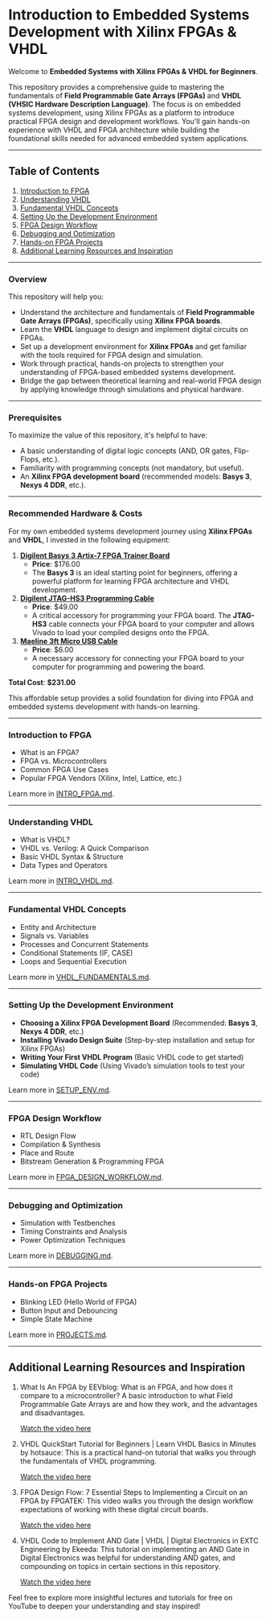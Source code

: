 # Introduction to Embedded Systems Development with Xilinx FPGAs & VHDL

Welcome to **Embedded Systems with Xilinx FPGAs & VHDL for Beginners**.

This repository provides a comprehensive guide to mastering the fundamentals of **Field Programmable Gate Arrays (FPGAs)** and **VHDL (VHSIC Hardware Description Language)**. The focus is on embedded systems development, using Xilinx FPGAs as a platform to introduce practical FPGA design and development workflows. You'll gain hands-on experience with VHDL and FPGA architecture while building the foundational skills needed for advanced embedded system applications.

---

## Table of Contents

1. [Introduction to FPGA](#introduction-to-fpga)
2. [Understanding VHDL](#understanding-vhdl)
3. [Fundamental VHDL Concepts](#fundamental-vhdl-concepts)
4. [Setting Up the Development Environment](#setting-up-the-development-environment)
5. [FPGA Design Workflow](#fpga-design-workflow)
6. [Debugging and Optimization](#debugging-and-optimization)
7. [Hands-on FPGA Projects](#hands-on-fpga-projects)
8. [Additional Learning Resources and Inspiration](Additional-Learning-Resources-and-Inspiration)

---

### Overview

This repository will help you:

- Understand the architecture and fundamentals of **Field Programmable Gate Arrays (FPGAs)**, specifically using **Xilinx FPGA boards**.
- Learn the **VHDL** language to design and implement digital circuits on FPGAs.
- Set up a development environment for **Xilinx FPGAs** and get familiar with the tools required for FPGA design and simulation.
- Work through practical, hands-on projects to strengthen your understanding of FPGA-based embedded systems development.
- Bridge the gap between theoretical learning and real-world FPGA design by applying knowledge through simulations and physical hardware.

---

### Prerequisites

To maximize the value of this repository, it's helpful to have:

- A basic understanding of digital logic concepts (AND, OR gates, Flip-Flops, etc.).
- Familiarity with programming concepts (not mandatory, but useful).
- An **Xilinx FPGA development board** (recommended models: **Basys 3**, **Nexys 4 DDR**, etc.).

---

### Recommended Hardware & Costs

For my own embedded systems development journey using **Xilinx FPGAs** and **VHDL**, I invested in the following equipment:

1. [**Digilent Basys 3 Artix-7 FPGA Trainer Board**](https://www.amazon.com/dp/B00NUE1WOG?ref=ppx_yo2ov_dt_b_fed_asin_title)
    - **Price**: $176.00
    - The **Basys 3** is an ideal starting point for beginners, offering a powerful platform for learning FPGA architecture and VHDL development.
2. [**Digilent JTAG-HS3 Programming Cable**](https://digilent.com/shop/jtag-hs3-programming-cable/)
    - **Price**: $49.00
    - A critical accessory for programming your FPGA board. The **JTAG-HS3** cable connects your FPGA board to your computer and allows Vivado to load your compiled designs onto the FPGA.
3. [**Maeline 3ft Micro USB Cable**](https://www.amazon.com/dp/B07Q6HT22Q?ref=ppx_yo2ov_dt_b_fed_asin_title&th=1)
    - **Price**: $6.00
    - A necessary accessory for connecting your FPGA board to your computer for programming and powering the board.

**Total Cost**: **$231.00**

This affordable setup provides a solid foundation for diving into FPGA and embedded systems development with hands-on learning.

---

### Introduction to FPGA

- What is an FPGA?
- FPGA vs. Microcontrollers
- Common FPGA Use Cases
- Popular FPGA Vendors (Xilinx, Intel, Lattice, etc.)

Learn more in [INTRO_FPGA.md](intro_fpga.md).

---

### Understanding VHDL

- What is VHDL?
- VHDL vs. Verilog: A Quick Comparison
- Basic VHDL Syntax & Structure
- Data Types and Operators

Learn more in [INTRO_VHDL.md](intro_vhdl.md).

---

### Fundamental VHDL Concepts

- Entity and Architecture
- Signals vs. Variables
- Processes and Concurrent Statements
- Conditional Statements (IF, CASE)
- Loops and Sequential Execution

Learn more in [VHDL_FUNDAMENTALS.md](vhdl_fundamentals.md).

---

### Setting Up the Development Environment

- **Choosing a Xilinx FPGA Development Board** (Recommended: **Basys 3**, **Nexys 4 DDR**, etc.)
- **Installing Vivado Design Suite** (Step-by-step installation and setup for Xilinx FPGAs)
- **Writing Your First VHDL Program** (Basic VHDL code to get started)
- **Simulating VHDL Code** (Using Vivado’s simulation tools to test your code)

Learn more in [SETUP_ENV.md](setup_env.md).

---

### FPGA Design Workflow

- RTL Design Flow
- Compilation & Synthesis
- Place and Route
- Bitstream Generation & Programming FPGA

Learn more in [FPGA_DESIGN_WORKFLOW.md](fpga_design_workflow.md).

---

### Debugging and Optimization

- Simulation with Testbenches
- Timing Constraints and Analysis
- Power Optimization Techniques

Learn more in [DEBUGGING.md](debugging.md).

---

### Hands-on FPGA Projects

- Blinking LED (Hello World of FPGA)
- Button Input and Debouncing
- Simple State Machine

Learn more in [PROJECTS.md](projects.md).

---

## Additional Learning Resources and Inspiration

1. What Is An FPGA by EEVblog:
	What is an FPGA, and how does it compare to a microcontroller? A basic introduction to what Field Programmable Gate Arrays are and how they work, and the advantages and disadvantages.
	
	[Watch the video here](https://www.youtube.com/watch?v=gUsHwi4M4xE)

2. VHDL QuickStart Tutorial for Beginners | Learn VHDL Basics in Minutes by hotsauce:
	This is a practical hand-on tutorial that walks you through the fundamentals of VHDL programming.
	
	[Watch the video here](https://www.youtube.com/watch?v=-4On2uXk83k)

3. FPGA Design Flow: 7 Essential Steps to Implementing a Circuit on an FPGA by FPGATEK:
	This video walks you through the design workflow expectations of working with these digital circuit boards.
	
	[Watch the video here](https://www.youtube.com/watch?v=V2D4kYfJ5FQ)

4. VHDL Code to Implement AND Gate | VHDL | Digital Electronics in EXTC Engineering by Ekeeda:
	This tutorial on implementing an AND Gate in Digital Electronics was helpful for understanding AND gates, and compounding on topics in certain sections in this repository.
	
	[Watch the video here](https://www.youtube.com/watch?v=pD6g661kv_s)

Feel free to explore more insightful lectures and tutorials for free on YouTube to deepen your understanding and stay inspired!
